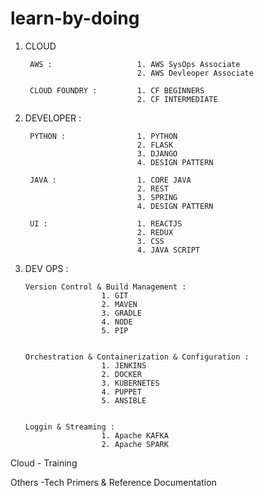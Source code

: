 # learn-by-doing


  1)   CLOUD 
  
            AWS :                   1. AWS SysOps Associate
                                    2. AWS Devleoper Associate
                                    
            CLOUD FOUNDRY :         1. CF BEGINNERS
                                    2. CF INTERMEDIATE 

  2)   DEVELOPER : 
          
            PYTHON :                1. PYTHON
                                    2. FLASK
                                    3. DJANGO  
                                    4. DESIGN PATTERN    
           
            JAVA :                  1. CORE JAVA 
                                    2. REST 
                                    3. SPRING  
                                    4. DESIGN PATTERN            
            
            UI :                    1. REACTJS 
                                    2. REDUX 
                                    3. CSS
                                    4. JAVA SCRIPT
      
  3)  DEV OPS  :
    
          Version Control & Build Management :
                           1. GIT
                           2. MAVEN
                           3. GRADLE
                           4. NODE
                           5. PIP
                           
         
          Orchestration & Containerization & Configuration :
                           1. JENKINS
                           2. DOCKER
                           3. KUBERNETES
                           4. PUPPET
                           5. ANSIBLE
                           
                                           
          Loggin & Streaming : 
                           1. Apache KAFKA
                           2. Apache SPARK
                                           
  
    
  Cloud - Training 
  
  Others -Tech Primers & Reference Documentation 
                  